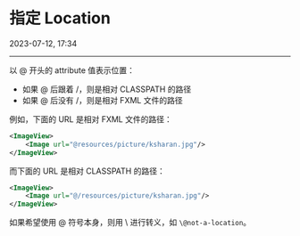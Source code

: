# 指定 Location

2023-07-12, 17:34
****
以 @ 开头的 attribute 值表示位置：

- 如果 @ 后跟着 /，则是相对 CLASSPATH 的路径
- 如果 @ 后没有 /，则是相对 FXML 文件的路径

例如，下面的 URL 是相对 FXML 文件的路径：

```xml
<ImageView>
    <Image url="@resources/picture/ksharan.jpg"/>
</ImageView>
```

而下面的 URL 是相对 CLASSPATH 的路径：

```xml
<ImageView>
    <Image url="@/resources/picture/ksharan.jpg"/>
</ImageView>
```

如果希望使用 @ 符号本身，则用 \ 进行转义，如 `\@not-a-location`。
